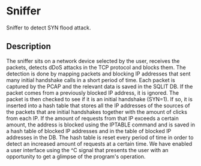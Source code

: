 # Sniffer

Sniffer to detect SYN flood attack.

## Description

The sniffer sits on a network device selected by the user, receives the packets, detects dDoS attacks in the TCP protocol and blocks them.
The detection is done by mapping packets and blocking IP addresses that sent many initial handshake calls in a short period of time.
Each packet is captured by the PCAP and the relevant data is saved in the SQLIT DB.
If the packet comes from a previously blocked IP address, it is ignored. The packet is then checked to see if it is an initial handshake (SYN=1). If so, it is inserted into a hash table that stores all the IP addresses of the sources of the packets that are initial handshakes together with the amount of clicks from each IP.
If the amount of requests from that IP exceeds a certain amount, the address is blocked using the IPTABLE command and is saved in a hash table of blocked IP addresses and in the table of blocked IP addresses in the DB.
The hash table is reset every period of time in order to detect an increased amount of requests at a certain time.
We have enabled a user interface using the ^C signal that presents the user with an opportunity to get a glimpse of the program's operation.
